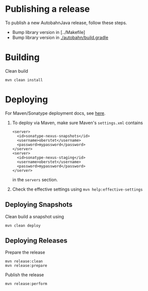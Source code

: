 # Publishing a release

To publish a new AutobahnJava release, follow these steps.

- Bump library version in [../Makefile]
- Bump library version in [./autobahn/build.gradle](./autobahn/build.gradle)


# Building

Clean build

	mvn clean install

# Deploying

For Maven/Sonatype deployment docs, see [here](https://docs.sonatype.org/display/Repository/Sonatype+OSS+Maven+Repository+Usage+Guide).

 1. To deploy via Maven, make sure Maven's `settings.xml` contains

	    <server>
	      <id>sonatype-nexus-snapshots</id>
	      <username>oberstet</username>
	      <password>mypassword</password>
	    </server>
	    <server>
	      <id>sonatype-nexus-staging</id>
	      <username>oberstet</username>
	      <password>mypassword</password>
	    </server>

    in the `servers` section.

 2. Check the effective settings using `mvn help:effective-settings`

## Deploying Snapshots

Clean build a snapshot using

	mvn clean deploy

## Deploying Releases

Prepare the release

	mvn release:clean
	mvn release:prepare

Publish the release

	mvn release:perform
